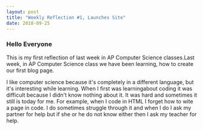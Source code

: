 ```yaml
---
layout: post
title: "Weekly Reflection #1, Launches Site"
date: 2018-09-25
---
```

<h3>Hello Everyone</h3>
<p>This is my first reflection of last week in AP Computer Science classes.Last week, in AP Computer Science class we have been learning, how to create our first blog page.</p>
<p>
I like computer science because it's completely in a different language, but it's interesting while learning. When I first was learningabout coding it was difficult because I didn't know nothing about it. It was hard and sometimes it still is today for me. For example, when I code in HTML I forget how to wite a page in code. I do sometimes struggle through it and when I do I ask my partner for help but if she or he do not know either then I ask my teacher for help.</p>
